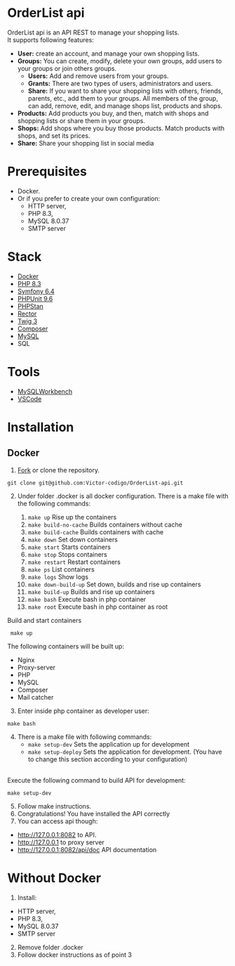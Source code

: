 # OrderList api
OrderList api is an API REST to manage your shopping lists.
<br>It supports following features:
- **User:** create an account, and manage your own shopping lists.
- **Groups:** You can create, modify, delete your own groups, add users to your groups or join others groups.
	- **Users:** Add and remove users from your groups.
	- **Grants:** There are two types of users, administrators and users.
	- **Share:** If you want to share your shopping lists with others, friends, parents, etc., add them to your groups. All members of the group, can add, remove, edit, and manage shops list, products and shops.
- **Products:** Add products you buy, and then, match with shops and shopping lists or share them in your groups.
- **Shops:** Add shops where you buy those products. Match products with shops, and set its prices.
- **Share:** Share your shopping list in social media

# Prerequisites
- Docker.
- Or if you prefer to create your own configuration:
	- HTTP server,
	- PHP 8.3,
	- MySQL 8.0.37
	- SMTP server

# Stack
- [Docker](https://www.docker.com/)
- [PHP 8.3](https://www.php.net/)
- [Symfony 6.4](https://symfony.com/)
- [PHPUnit 9.6](https://phpunit.de/index.html)
- [PHPStan](https://phpstan.org)
- [Rector](https://getrector.com)
- [Twig 3](https://twig.symfony.com/)
- [Composer](https://getcomposer.org/)
- [MySQL](https://www.mysql.com/)
- SQL

# Tools
- [MySQLWorkbench](https://www.mysql.com/products/workbench/)
- [VSCode](https://code.visualstudio.com/)

# Installation
## Docker

1. [Fork](https://github.com/Victor-codigo/OrderList-api/fork) or clone the repository.
 ```
git clone git@github.com:Victor-codigo/OrderList-api.git
 ```
2. Under folder .docker is all docker configuration.
There is a make file with the following commands:

	1. `make up`               Rise up the containers
	2. `make build-no-cache`   Builds containers without cache
	3. `make build-cache`      Builds containers with cache
	4. `make down`             Set down containers
	5. `make start`            Starts containers
	6. `make stop`             Stops containers
	7. `make restart`          Restart containers
	8. `make ps`               List containers
	9. `make logs`             Show logs
	10. `make down-build-up`    Set down, builds and rise up containers
	11. `make build-up`         Builds and rise up containers
	12. `make bash`             Execute bash in php container
	13. `make root`             Execute bash in php container as root

Build and start containers
```
 make up
```
The following containers will be built up:
- Nginx
- Proxy-server
- PHP
- MySQL
- Composer
- Mail catcher

3. Enter inside php container as developer user:
 ````
make bash
````
4. There is a make file with following commands:
	- `make setup-dev`               Sets the application up for development
 	- `make setup-deploy` Sets the application for development. (You have to change this section according to your configuration)

<br>Execute the following command to build API for development:
````
make setup-dev
````
5. Follow make instructions.
6. Congratulations! You have installed the API correctly
7. You can access api though:
- http://127.0.0.1:8082 to API.
- http://127.0.0.1 to proxy server
- http://127.0.0.1:8082/api/doc API documentation

# Without Docker
1. Install:
- HTTP server,
- PHP 8.3,
- MySQL 8.0.37
- SMTP server

2. Remove folder .docker
3. Follow docker instructions as of point 3
